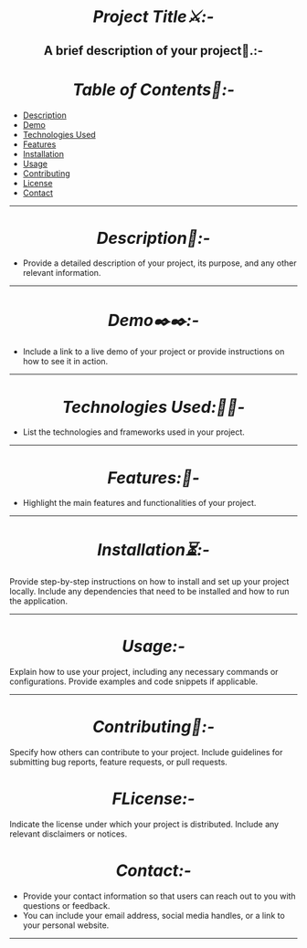 <h1 align="center"><i> Project Title⚔️:-</i></h1>

<h2 align="center"><b>A brief description of your project📝.:-</b></h2>

<h1 align="center"><i>Table of Contents💫:-</i></h1>

- [Description](#description)
- [Demo](#demo)
- [Technologies Used](#technologies-used)
- [Features](#features)
- [Installation](#installation)
- [Usage](#usage)
- [Contributing](#contributing)
- [License](#license)
- [Contact](#contact)
<hr>
<h1 align="center"><i> Description📑:-</i></h1>

- Provide a detailed description of your project, its purpose, and any other relevant information.
<hr>
<h1 align="center"><i>Demo✒️✒️:-</i></h1>

- Include a link to a live demo of your project or provide instructions on how to see it in action.
<hr>
<h1 align="center"><i> Technologies Used:📱📱-</i></h1>

- List the technologies and frameworks used in your project.
<hr>
<h1 align="center"><i>Features:👋-</i></h1>

- Highlight the main features and functionalities of your project.
<hr>
<h1 align="center"><i>Installation⏳:-</i></h1>

Provide step-by-step instructions on how to install and set up your project locally. Include any dependencies that need to be installed and how to run the application.
<hr>
<h1 align="center"><i>Usage:-</i></h1>

Explain how to use your project, including any necessary commands or configurations. Provide examples and code snippets if applicable.
<hr>
<h1 align="center"><i>Contributing👭:-</i></h1>

Specify how others can contribute to your project. Include guidelines for submitting bug reports, feature requests, or pull requests.
<h1 align="center"><i>FLicense:-</i></h1>

Indicate the license under which your project is distributed. Include any relevant disclaimers or notices.


<h1 align="center"><i>Contact:-</i></h1>

- Provide your contact information so that users can reach out to you with questions or feedback. 
- You can include your email address, social media handles, or a link to your personal website.
<hr>
